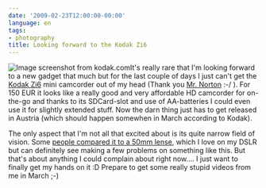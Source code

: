 ```yaml
---
date: '2009-02-23T12:00:00-00:00'
language: en
tags:
- photography
title: Looking forward to the Kodak Zi6
---
```



<img src="http://zerokspot.com/uploads/snapshots/kodak2i6-20090223-231030.png" alt="Image screenshot from kodak.com" class="left postimg" />It's really rare that I'm looking forward to a new gadget that much but for the last couple of days I just can't get the [Kodak Zi6](http://www.kodak.com/eknec/PageQuerier.jhtml?pq-path=9/13061/13063&pq-locale=de_AT) mini camcorder out of my head (Thank you [Mr. Norton](http://revision3.com/tekzilla/2bucks) :-/ ). For 150 EUR it looks like a really good and very affordable HD camcorder for on-the-go and thanks to its SDCard-slot and use of AA-batteries I could even use it for slightly extended stuff. Now the darn thing just has to get released in Austria (which should happen somewhen in March according to Kodak). 

The only aspect that I'm not all that excited about is its quite narrow field of vision. Some [people compared it to a 50mm lense](http://www.vimeo.com/1598227), which I love on my DSLR but can definitely see making a few problems on something like this. But that's about anything I could complain about right now.... I just want to finally get my hands on it :D Prepare to get some really stupid videos from me in March ;-)
